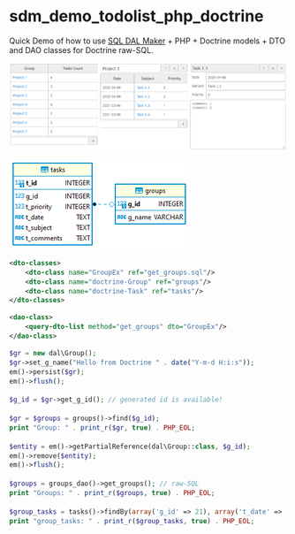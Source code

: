 # sdm_demo_todolist_php_doctrine
Quick Demo of how to use [SQL DAL Maker](https://github.com/panedrone/sqldalmaker) + PHP + Doctrine models + DTO and DAO classes for Doctrine raw-SQL.

![demo-go.png](demo-go.png)

![erd.png](erd.png)

```xml
<dto-classes>
    <dto-class name="GroupEx" ref="get_groups.sql"/>
    <dto-class name="doctrine-Group" ref="groups"/>
    <dto-class name="doctrine-Task" ref="tasks"/>
</dto-classes>
```
```xml
<dao-class>
    <query-dto-list method="get_groups" dto="GroupEx"/>
</dao-class>
```
```php
$gr = new dal\Group();
$gr->set_g_name("Hello from Doctrine " . date("Y-m-d H:i:s"));
em()->persist($gr);
em()->flush();

$g_id = $gr->get_g_id(); // generated id is available!

$gr = $groups = groups()->find($g_id);
print "Group: " . print_r($gr, true) . PHP_EOL;

$entity = em()->getPartialReference(dal\Group::class, $g_id);
em()->remove($entity);
em()->flush();
    
$groups = groups_dao()->get_groups(); // raw-SQL
print "Groups: " . print_r($groups, true) . PHP_EOL;

$group_tasks = tasks()->findBy(array('g_id' => 21), array('t_date' => 'ASC', 't_id' => 'ASC'));
print "group_tasks: " . print_r($group_tasks, true) . PHP_EOL;
```